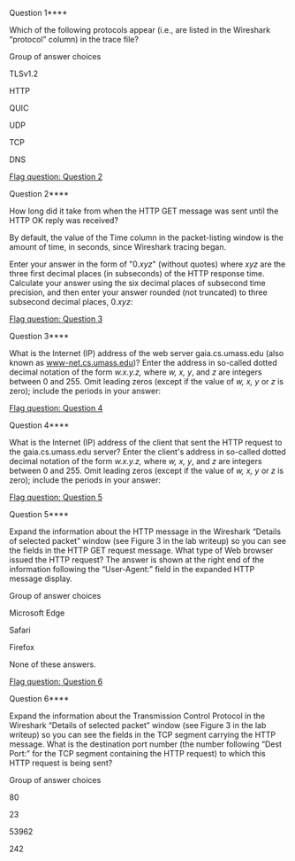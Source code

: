 Question 1****

Which of the following protocols appear (i.e., are listed in the Wireshark “protocol” column) in the trace file?

Group of answer choices



TLSv1.2



HTTP



QUIC



UDP



TCP



DNS

 



[Flag question: Question 2](https://canvas.oregonstate.edu/courses/2038813/quizzes/3091795/take#)

Question 2****

How long did it take from when the HTTP GET message was sent until the HTTP OK reply was received? 

By default, the value of the Time column in the packet-listing window is the amount of time, in seconds, since Wireshark tracing began. 

Enter your answer in the form of "0.*xyz*" (without quotes) where *xyz* are the three first decimal places (in subseconds) of the HTTP response time. Calculate your answer using the six decimal places of subsecond time precision, and then enter your answer rounded (not truncated) to three subsecond decimal places, 0.*xyz*: 

 

 

 



[Flag question: Question 3](https://canvas.oregonstate.edu/courses/2038813/quizzes/3091795/take#)

Question 3****

 What is the Internet (IP) address of the web server gaia.cs.umass.edu (also known as www-net.cs.umass.edu)? Enter the address in so-called dotted decimal notation of the form *w.x.y.z,* where *w, x, y*, and *z* are integers between 0 and 255. Omit leading zeros (except if the value of *w, x, y* or *z* is zero); include the periods in your answer: 

 

 

 



[Flag question: Question 4](https://canvas.oregonstate.edu/courses/2038813/quizzes/3091795/take#)

Question 4****

 What is the Internet (IP) address of the client that sent the HTTP request to the gaia.cs.umass.edu server? Enter the client's address in so-called dotted decimal notation of the form *w.x.y.z,* where *w, x, y*, and *z* are integers between 0 and 255. Omit leading zeros (except if the value of *w, x, y* or *z* is zero); include the periods in your answer: 

 

 

 



[Flag question: Question 5](https://canvas.oregonstate.edu/courses/2038813/quizzes/3091795/take#)

Question 5****

 

Expand the information about the HTTP message in the Wireshark “Details of selected packet” window (see Figure 3 in the lab writeup) so you can see the fields in the HTTP GET request message. What type of Web browser issued the HTTP request? The answer is shown at the right end of the information following the “User-Agent:” field in the expanded HTTP message display.

Group of answer choices



Microsoft Edge



Safari



Firefox



None of these answers.

 



[Flag question: Question 6](https://canvas.oregonstate.edu/courses/2038813/quizzes/3091795/take#)

Question 6****

Expand the information about the Transmission Control Protocol in the Wireshark “Details of selected packet” window (see Figure 3 in the lab writeup) so you can see the fields in the TCP segment carrying the HTTP message. What is the destination port number (the number following “Dest Port:” for the TCP segment containing the HTTP request) to which this HTTP request is being sent?

 

Group of answer choices



80



23



53962



242